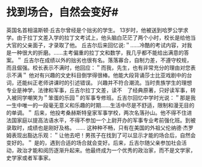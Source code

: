 # 找到场合，自然会变好#
英国名首相温斯顿·丘吉尔曾经是个拙劣的学生。
13岁时，他被送到哈罗公学求学。由于拉丁文差入学的拉丁文考试上，他头脑白茫茫了两个小时，校长是给他当大官的父亲面子，才录取了他。 丘吉尔后来回忆说:＂……冷酷的考试内容，对我是一种很大的折磨。……主考偏重的拉丁文和数学，我几乎都不能给出满意的答案。＂
丘吉尔在成绩以外的拙劣也很有名。落落寡合，自制力差，不遵守校规，而且倔强。校长表示不满时，他回应：＂而我，先生，也有非常充分的理由对您表示不满＂
他对有兴趣的文史科目倒学得很棒。他能大段背诵莎士比亚戏剧中的台词，还能纠正老师讲课时的引述错误。
兴趣并不符合潮流。当时贵族学生的理想专业是神学，法律和军事，丘吉尔拉丁文差，读不　了经典原著，只好读军事，转入被同学嘲笑为＂笨蛋的乐园＂的军事专修班。丘吉尔回忆中学时光说：＂那是我一生中唯一的一段毫无意义和乐趣的时期……生活中尽是不舒适，限制和漫无目的的单调。＂
后来，他投考桑赫斯特皇家军事学校，两次名落孙山。他不得不住进法国家庭以提高法语水平，不得不参加一个上尉开办的军事专业考前强化班。到被录取时，成绩也是刚好及格。
……
这种种不畅，只有在美国的外祖父伦纳德·杰罗姆表现出豁达乐观：＂让他去吧！男孩子在找到了可以显示才能的场合后，自然会变好的。＂
是的，遇到合适的场合就会变好。后来，丘吉尔随父亲参加社会活动，政治才能和阅历逐渐升起来。他最终成为一个优秀的政治家，而不是文学家，史学家或者军事家。
  